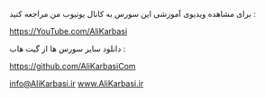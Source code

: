 برای مشاهده ویدیوی آموزشی این سورس به کانال یوتیوب من مراجعه کنید :

https://YouTube.com/AliKarbasi

دانلود سایر سورس ها از گیت هاب :

https://github.com/AliKarbasiCom

info@AliKarbasi.ir
www.AliKarbasi.ir
